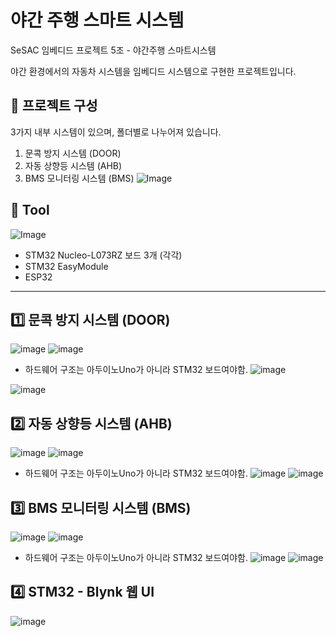 # 야간 주행 스마트 시스템
SeSAC 임베디드 프로젝트 5조 - 야간주행 스마트시스템

야간 환경에서의 자동차 시스템을 임베디드 시스템으로 구현한 프로젝트입니다.

## :pushpin: 프로젝트 구성

3가지 내부 시스템이 있으며, 폴더별로 나누어져 있습니다.
1. 문콕 방지 시스템 (DOOR)
2. 자동 상향등 시스템 (AHB)
3. BMS 모니터링 시스템 (BMS)
![Image](https://github.com/user-attachments/assets/33030bc7-2c3d-44d5-bc6f-1b7b635ce7b5)


## :pushpin: Tool
![Image](https://github.com/user-attachments/assets/e450aefa-8849-42ac-a6d2-09627df8ef7e)
- STM32 Nucleo-L073RZ 보드 3개 (각각)
- STM32 EasyModule
- ESP32

----------------------------------------------------------------------------------------


## :one: 문콕 방지 시스템 (DOOR)
![image](https://github.com/user-attachments/assets/0e1e5da4-2286-4bbf-beee-5d26744f9d92)
![image](https://github.com/user-attachments/assets/3d5fe99c-0c8d-49df-bfbe-34e119091672)
- 하드웨어 구조는 아두이노Uno가 아니라 STM32 보드여야함.
![image](https://github.com/user-attachments/assets/c0e209d4-f038-438b-ac05-2f7aa7e194af)

![image](https://github.com/user-attachments/assets/cba5b8ed-e3e1-489c-8e54-3be72856024a)



## :two: 자동 상향등 시스템 (AHB)
![image](https://github.com/user-attachments/assets/87c8bbfb-68e4-47d5-9c0c-74edbf527746)
![image](https://github.com/user-attachments/assets/67fca3c1-1029-447c-8176-4bbeaf782d84)
- 하드웨어 구조는 아두이노Uno가 아니라 STM32 보드여야함.
![image](https://github.com/user-attachments/assets/0a8afc39-0a41-4e53-a370-71a8cfce9699)
![image](https://github.com/user-attachments/assets/ebb89f49-b0f0-40ca-a3a8-ace7359bf4bb)



## :three: BMS 모니터링 시스템 (BMS)
![image](https://github.com/user-attachments/assets/735c78bb-f649-4072-8617-7f2f77b62360)
![image](https://github.com/user-attachments/assets/2c0cf6b8-8315-44ea-bb53-7ba9c463c1a4)
- 하드웨어 구조는 아두이노Uno가 아니라 STM32 보드여야함.
![image](https://github.com/user-attachments/assets/974b4ab2-25b8-497e-9849-6a892f9e4cb2)
![image](https://github.com/user-attachments/assets/e16da10c-2148-4d7a-9f2c-3091cee04522)




## :four: STM32 - Blynk 웹 UI
![image](https://github.com/user-attachments/assets/912e6630-855f-4d52-92e9-d685343b8a78)
